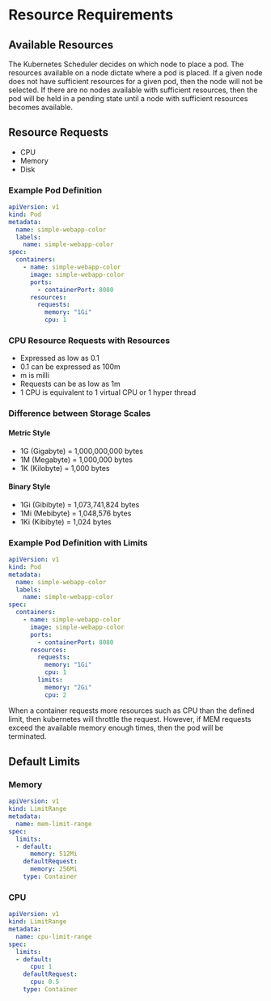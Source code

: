 # Resource Requirements

## Available Resources

The Kubernetes Scheduler decides on which node to place a pod. The resources available on a node dictate where a pod
is placed. If a given node does not have sufficient resources for a given pod, then the node will not be selected. If 
there are no nodes available with sufficient resources, then the pod will be held in a pending state until a node with
sufficient resources becomes available.

## Resource Requests

- CPU
- Memory
- Disk

### Example Pod Definition 

~~~yaml
apiVersion: v1
kind: Pod
metadata:
  name: simple-webapp-color
  labels:
    name: simple-webapp-color
spec:
  containers:
    - name: simple-webapp-color
      image: simple-webapp-color
      ports: 
        - containerPort: 8080
      resources:
        requests:
          memory: "1Gi"
          cpu: 1
~~~

### CPU Resource Requests with Resources

- Expressed as low as 0.1
- 0.1 can be expressed as 100m
- m is milli
- Requests can be as low as 1m
- 1 CPU is equivalent to 1 virtual CPU or 1 hyper thread

### Difference between Storage Scales

#### Metric Style

- 1G (Gigabyte) = 1,000,000,000 bytes
- 1M (Megabyte) = 1,000,000 bytes
- 1K (Kilobyte) = 1,000 bytes

#### Binary Style

- 1Gi (Gibibyte) = 1,073,741,824 bytes
- 1Mi (Mebibyte) = 1,048,576 bytes
- 1Ki (Kibibyte) = 1,024 bytes

### Example Pod Definition with Limits

~~~yaml
apiVersion: v1
kind: Pod
metadata:
  name: simple-webapp-color
  labels:
    name: simple-webapp-color
spec:
  containers:
    - name: simple-webapp-color
      image: simple-webapp-color
      ports: 
        - containerPort: 8080
      resources:
        requests:
          memory: "1Gi"
          cpu: 1
        limits:
          memory: "2Gi"
          cpu: 2
~~~

When a container requests more resources such as CPU than the defined limit,
then kubernetes will throttle the request. However, if MEM requests exceed
the available memory enough times, then the pod will be terminated.

## Default Limits

### Memory

~~~yaml
apiVersion: v1
kind: LimitRange
metadata:
  name: mem-limit-range
spec:
  limits:
  - default:
      memory: 512Mi
    defaultRequest:
      memory: 256Mi
    type: Container
~~~

### CPU

~~~yaml
apiVersion: v1
kind: LimitRange
metadata:
  name: cpu-limit-range
spec:
  limits:
  - default:
      cpu: 1
    defaultRequest:
      cpu: 0.5
    type: Container
~~~